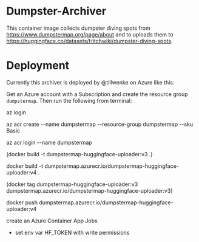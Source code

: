 # Dumpster-Archiver

This container image collects dumpster diving spots from https://www.dumpstermap.org/page/about and to uploads them to https://huggingface.co/datasets/Hitchwiki/dumpster-diving-spots.

# Deployment

Currently this archiver is deployed by @tillwenke on Azure like this:

Get an Azure account with a Subscription and create the resource group `dumpstermap`. Then run the following from terminal:

az login       

az acr create --name dumpstermap --resource-group dumpstermap --sku Basic

az acr login --name dumpstermap  

(docker build -t dumpstermap-huggingface-uploader:v3 .)

docker build -t dumpstermap.azurecr.io/dumpstermap-huggingface-uploader:v4 .

(docker tag dumpstermap-huggingface-uploader:v3 dumpstermap.azurecr.io/dumpstermap-huggingface-uploader:v3)

docker push dumpstermap.azurecr.io/dumpstermap-huggingface-uploader:v4

create an Azure Container App Jobs

- set env var HF_TOKEN with write permissions
